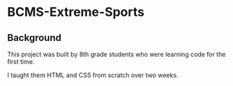 # BCMS-Extreme-Sports

## Background

This project was built by 8th grade students who were learning code for the first time.

I taught them HTML and CSS from scratch over two weeks. 
